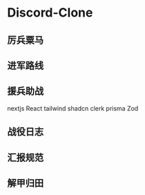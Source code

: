 # Discord-Clone

## 厉兵粟马

## 进军路线

## 援兵助战
nextjs
React
tailwind
shadcn
clerk
prisma
Zod
## 战役日志

## 汇报规范

## 解甲归田
